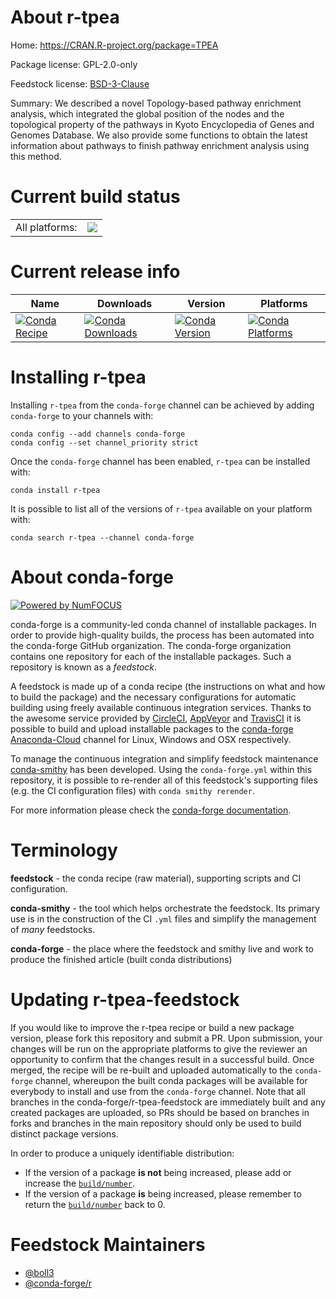 About r-tpea
============

Home: https://CRAN.R-project.org/package=TPEA

Package license: GPL-2.0-only

Feedstock license: [BSD-3-Clause](https://github.com/conda-forge/r-tpea-feedstock/blob/master/LICENSE.txt)

Summary: We described a novel Topology-based pathway enrichment analysis, which integrated the global position of the nodes and the topological property of the pathways in  Kyoto Encyclopedia of Genes and Genomes Database. We also provide some functions to obtain the latest information about pathways to finish pathway enrichment analysis using this method.

Current build status
====================


<table><tr><td>All platforms:</td>
    <td>
      <a href="https://dev.azure.com/conda-forge/feedstock-builds/_build/latest?definitionId=8583&branchName=master">
        <img src="https://dev.azure.com/conda-forge/feedstock-builds/_apis/build/status/r-tpea-feedstock?branchName=master">
      </a>
    </td>
  </tr>
</table>

Current release info
====================

| Name | Downloads | Version | Platforms |
| --- | --- | --- | --- |
| [![Conda Recipe](https://img.shields.io/badge/recipe-r--tpea-green.svg)](https://anaconda.org/conda-forge/r-tpea) | [![Conda Downloads](https://img.shields.io/conda/dn/conda-forge/r-tpea.svg)](https://anaconda.org/conda-forge/r-tpea) | [![Conda Version](https://img.shields.io/conda/vn/conda-forge/r-tpea.svg)](https://anaconda.org/conda-forge/r-tpea) | [![Conda Platforms](https://img.shields.io/conda/pn/conda-forge/r-tpea.svg)](https://anaconda.org/conda-forge/r-tpea) |

Installing r-tpea
=================

Installing `r-tpea` from the `conda-forge` channel can be achieved by adding `conda-forge` to your channels with:

```
conda config --add channels conda-forge
conda config --set channel_priority strict
```

Once the `conda-forge` channel has been enabled, `r-tpea` can be installed with:

```
conda install r-tpea
```

It is possible to list all of the versions of `r-tpea` available on your platform with:

```
conda search r-tpea --channel conda-forge
```


About conda-forge
=================

[![Powered by NumFOCUS](https://img.shields.io/badge/powered%20by-NumFOCUS-orange.svg?style=flat&colorA=E1523D&colorB=007D8A)](http://numfocus.org)

conda-forge is a community-led conda channel of installable packages.
In order to provide high-quality builds, the process has been automated into the
conda-forge GitHub organization. The conda-forge organization contains one repository
for each of the installable packages. Such a repository is known as a *feedstock*.

A feedstock is made up of a conda recipe (the instructions on what and how to build
the package) and the necessary configurations for automatic building using freely
available continuous integration services. Thanks to the awesome service provided by
[CircleCI](https://circleci.com/), [AppVeyor](https://www.appveyor.com/)
and [TravisCI](https://travis-ci.com/) it is possible to build and upload installable
packages to the [conda-forge](https://anaconda.org/conda-forge)
[Anaconda-Cloud](https://anaconda.org/) channel for Linux, Windows and OSX respectively.

To manage the continuous integration and simplify feedstock maintenance
[conda-smithy](https://github.com/conda-forge/conda-smithy) has been developed.
Using the ``conda-forge.yml`` within this repository, it is possible to re-render all of
this feedstock's supporting files (e.g. the CI configuration files) with ``conda smithy rerender``.

For more information please check the [conda-forge documentation](https://conda-forge.org/docs/).

Terminology
===========

**feedstock** - the conda recipe (raw material), supporting scripts and CI configuration.

**conda-smithy** - the tool which helps orchestrate the feedstock.
                   Its primary use is in the construction of the CI ``.yml`` files
                   and simplify the management of *many* feedstocks.

**conda-forge** - the place where the feedstock and smithy live and work to
                  produce the finished article (built conda distributions)


Updating r-tpea-feedstock
=========================

If you would like to improve the r-tpea recipe or build a new
package version, please fork this repository and submit a PR. Upon submission,
your changes will be run on the appropriate platforms to give the reviewer an
opportunity to confirm that the changes result in a successful build. Once
merged, the recipe will be re-built and uploaded automatically to the
`conda-forge` channel, whereupon the built conda packages will be available for
everybody to install and use from the `conda-forge` channel.
Note that all branches in the conda-forge/r-tpea-feedstock are
immediately built and any created packages are uploaded, so PRs should be based
on branches in forks and branches in the main repository should only be used to
build distinct package versions.

In order to produce a uniquely identifiable distribution:
 * If the version of a package **is not** being increased, please add or increase
   the [``build/number``](https://docs.conda.io/projects/conda-build/en/latest/resources/define-metadata.html#build-number-and-string).
 * If the version of a package **is** being increased, please remember to return
   the [``build/number``](https://docs.conda.io/projects/conda-build/en/latest/resources/define-metadata.html#build-number-and-string)
   back to 0.

Feedstock Maintainers
=====================

* [@boll3](https://github.com/boll3/)
* [@conda-forge/r](https://github.com/conda-forge/r/)

